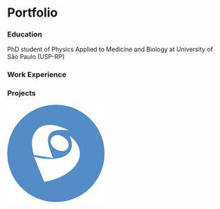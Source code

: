 # Portfolio

### Education
PhD student of Physics Applied to Medicine and Biology at University of São Paulo (USP-RP)

### Work Experience

### Projects
[![A mushroom-head robot](images/lattes_logo.png)](https://lattes.cnpq.br/1819201681506424)
